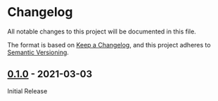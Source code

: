 # Changelog
All notable changes to this project will be documented in this file.

The format is based on [Keep a Changelog](https://keepachangelog.com/en/1.0.0/),
and this project adheres to [Semantic Versioning](https://semver.org/spec/v2.0.0.html).


## [0.1.0] - 2021-03-03

Initial Release

[0.1.0]: https://github.com/Sensirion/raspberry-pi-uart-sen44/releases/tag/0.1.0

